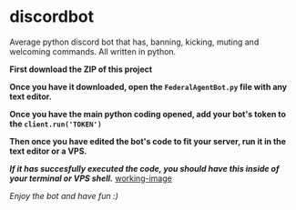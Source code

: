 # discordbot
Average python discord bot that has, banning, kicking, muting and welcoming commands. All written in python.

**First download the ZIP of this project**

**Once you have it downloaded, open the `FederalAgentBot.py` file with any text editor.**

**Once you have the main python coding opened, add your bot's token to the `client.run('TOKEN')`**

**Then once you have edited the bot's code to fit your server, run it in the text editor or a VPS.**

***If it has succesfully executed the code, you should have this inside of your terminal or VPS shell.***
[working-image](https://imgur.com/a/azr8xoP)

*Enjoy the bot and have fun :)*
